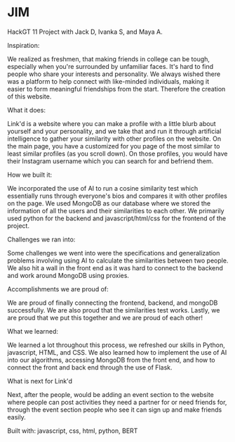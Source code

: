 # JIM
HackGT 11 Project with Jack D, Ivanka S, and Maya A.

Inspiration:

We realized as freshmen, that making friends in college can be tough, especially when you're surrounded by unfamiliar faces. It's hard to find people who share your interests and personality. We always wished there was a platform to help connect with like-minded individuals, making it easier to form meaningful friendships from the start. Therefore the creation of this website.

What it does:

Link'd is a website where you can make a profile with a little blurb about yourself and your personality, and we take that and run it through artificial intelligence to gather your similarity with other profiles on the website. On the main page, you have a customized for you page of the most similar to least similar profiles (as you scroll down). On those profiles, you would have their Instagram username which you can search for and befriend them.

How we built it:

We incorporated the use of AI to run a cosine similarity test which essentially runs through everyone's bios and compares it with other profiles on the page. We used MongoDB as our database where we stored the information of all the users and their similarities to each other. We primarily used python for the backend and javascript/html/css for the frontend of the project. 

Challenges we ran into:

Some challenges we went into were the specifications and generalization problems involving using AI to calculate the similarities between two people. We also hit a wall in the front end as it was hard to connect to the backend and work around MongoDB using proxies.

Accomplishments we are proud of:

We are proud of finally connecting the frontend, backend, and mongoDB successfully. We are also proud that the similarities test works. Lastly, we are proud that we put this together and we are proud of each other!

What we learned:

We learned a lot throughout this process, we refreshed our skills in Python, javascript, HTML, and CSS. We also learned how to implement the use of AI into our algorithms, accessing MongoDB from the front end, and how to connect the front and back end through the use of Flask.

What is next for Link'd

Next, after the people, would be adding an event section to the website where people can post activities they need a partner for or need friends for, through the event section people who see it can sign up and make friends easily.

Built with:
javascript, css, html, python, BERT
